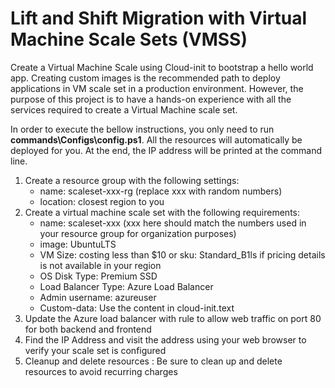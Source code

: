 Lift and Shift Migration with Virtual Machine Scale Sets (VMSS)
=
Create a Virtual Machine Scale using Cloud-init to bootstrap a hello world app. Creating custom images is the recommended path to deploy applications in VM scale set in a production environment. However, the purpose of this project is to have a hands-on experience with all the services required to create a Virtual Machine scale set.

In order to execute the bellow instructions, you only need to run **commands\Configs\config.ps1**. All the resources will automatically be deployed for you. At the end, the IP address will be printed at the command line. 

1. Create a resource group with the following settings:
    - name: scaleset-xxx-rg (replace xxx with random numbers)
    - location: closest region to you
2. Create a virtual machine scale set with the following requirements:
    - name: scaleset-xxx (xxx here should match the numbers used in your resource group for organization purposes)
    - image: UbuntuLTS
    - VM Size: costing less than $10 or sku: Standard_B1ls if pricing details is not available in your region
    - OS Disk Type: Premium SSD
    - Load Balancer Type: Azure Load Balancer
    - Admin username: azureuser
    - Custom-data: Use the content in cloud-init.text
3. Update the Azure load balancer with rule to allow web traffic on port 80 for both backend and frontend
4. Find the IP Address and visit the address using your web browser to verify your scale set is configured
5. Cleanup and delete resources : Be sure to clean up and delete resources to avoid recurring charges



